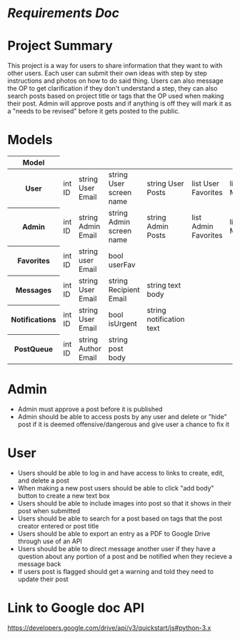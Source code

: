 # <i>Requirements Doc</i>

# Project Summary
This project is a way for users to share information that they want to with other users. Each user can submit their own ideas with step by step instructions and photos on how to do said thing. Users can also message the OP to get clarification if they don't understand a step, they can also search posts based on project title or tags that the OP used when making their post. Admin will approve posts and if anything is off they will mark it as a "needs to be revised" before it gets posted to the public.

# Models
<table class="table">
  <thead>
    <tr>
      <th scope="col">Model</th>
    </tr>
  </thead>
  <tbody>
    <tr>
      <th scope="row">User</th>
      <td>int ID</td>
      <td>string User Email</td>
      <td>string User screen name</td>
      <td>string User Posts</td>
      <td>list User Favorites </td>
      <td>list User Messages </td>
      <td>list User Notifications </td>
      <td>list AdminWarning </td>
    </tr>
    <tr>
      <th scope="row">Admin</th>
      <td>int ID</td>
      <td>string Admin Email</td>
      <td>string Admin screen name</td>
      <td>string Admin Posts</td>
      <td>list Admin Favorites </td>
      <td>list Admin Messages </td>
      <td>list Admin Notifications </td>
      <td>list Post Queue</td>      
    </tr>
    <tr>
      <th scope="row">Favorites</th>
      <td>int ID</td>
      <td>string user Email</td>
      <td>bool userFav</td>    
    </tr>
    <tr>
      <th scope="row">Messages</th>
      <td>int ID</td>
      <td>string User Email</td>
      <td>string Recipient Email</td>
      <td>string text body</td>   
    </tr>
    <tr>
      <th scope="row">Notifications</th>
      <td>int ID</td>
      <td>string User Email</td>
      <td>bool isUrgent</td>  
      <td>string notification text</td>
    </tr>
    <tr>
      <th scope="row">PostQueue</th>
      <td>int ID</td>
      <td>string Author Email</td>
      <td>string post body</td>
    </tr>
    
  </tbody>
</table>

# Admin
<ul>
    <li>Admin must approve a post before it is published</li>
    <li>Admin should be able to access posts by any user and delete or "hide" post if it is deemed offensive/dangerous and give user a chance to fix it</li>
</ul>

# User
<ul>
    <li>Users should be able to log in and have access to links to create, edit, and delete a post</li>
    <li>When making a new post users should be able to click "add body" button to create a new text box</li>
    <li>Users should be able to include images into post so that it shows in their post when submitted</li>
    <li>Users should be able to search for a post based on tags that the post creator entered or post title</li>
    <li>Users should be able to export an entry as a PDF to Google Drive through use of an API</li>
    <li>Users should be able to direct message another user if they have a question about any portion of a post and be notified when they recieve a message back</li>
    <li>If users post is flagged should get a warning and told they need to update their post</li>
</ul>

# Link to Google doc API
https://developers.google.com/drive/api/v3/quickstart/js#python-3.x
